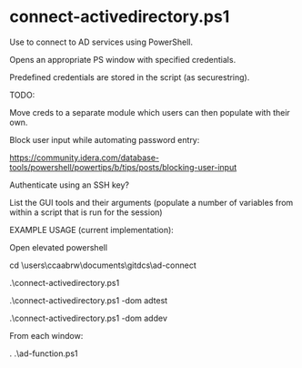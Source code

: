 connect-activedirectory.ps1
===========================

Use to connect to AD services using PowerShell.

Opens an appropriate PS window with specified credentials.


Predefined credentials are stored in the script (as securestring).


TODO:

Move creds to a separate module which users can then populate with their own.


Block user input while automating password entry:

https://community.idera.com/database-tools/powershell/powertips/b/tips/posts/blocking-user-input

Authenticate using an SSH key?


List the GUI tools and their arguments (populate a number of variables from within a script that is run for the session)


EXAMPLE USAGE (current implementation):


Open elevated powershell

cd \users\ccaabrw\documents\gitdcs\ad-connect

.\connect-activedirectory.ps1

.\connect-activedirectory.ps1 -dom adtest

.\connect-activedirectory.ps1 -dom addev

From each window:

. .\ad-function.ps1
